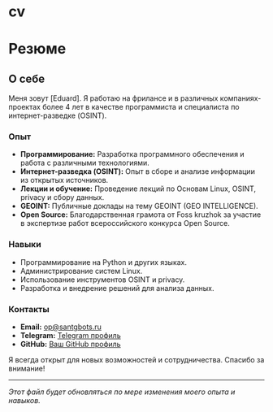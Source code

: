 # cv
# Резюме

## О себе

Меня зовут [Eduard]. Я работаю на фрилансе и в различных компаниях-проектах более 4 лет в качестве программиста и специалиста по интернет-разведке (OSINT). 

### Опыт

- **Программирование:** Разработка программного обеспечения и работа с различными технологиями.
- **Интернет-разведка (OSINT):** Опыт в сборе и анализе информации из открытых источников.
- **Лекции и обучение:** Проведение лекций по Основам Linux, OSINT, privacy и сбору данных.
- **GEOINT:** Публичные доклады на тему GEOINT (GEO INTELLIGENCE).
- **Open Source:** Благодарственная грамота от Foss kruzhok за участие в экспертизе работ всероссийского конкурса Open Source.

### Навыки

- Программирование на Python и других языках.
- Администрирование систем Linux.
- Использование инструментов OSINT и privacy.
- Разработка и внедрение решений для анализа данных.

### Контакты

- **Email:** [op@santgbots.ru](mailto:op@santgbots.ru)
- **Telegram:** [Telegram профиль](https://t.me/e_isaevsan)
- **GitHub:** [Ваш GitHub профиль](https://github.com/krakodjaba)

Я всегда открыт для новых возможностей и сотрудничества. Спасибо за внимание!

---

*Этот файл будет обновляться по мере изменения моего опыта и навыков.*
